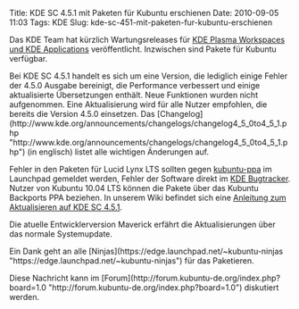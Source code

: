 Title: KDE SC 4.5.1 mit Paketen für Kubuntu erschienen
Date: 2010-09-05 11:03
Tags: KDE
Slug: kde-sc-451-mit-paketen-fur-kubuntu-erschienen

Das KDE Team hat kürzlich Wartungsreleases für [KDE Plasma Workspaces
und KDE
Applications](http://www.kubuntu-de.org/nachrichten/software/kde/kde-definiert-sich-neu "http://www.kubuntu-de.org/nachrichten/software/kde/kde-definiert-sich-neu")
veröffentlicht. Inzwischen sind Pakete für Kubuntu verfügbar.

</p>
Bei KDE SC 4.5.1 handelt es sich um eine Version, die lediglich einige
Fehler der 4.5.0 Ausgabe bereinigt, die Performance verbessert und
einige aktualisierte Übersetzungen enthält. Neue Funktionen wurden nicht
aufgenommen. Eine Aktualisierung wird für alle Nutzer empfohlen, die
bereits die Version 4.5.0 einsetzen. Das
[Changelog](http://www.kde.org/announcements/changelogs/changelog4_5_0to4_5_1.php "http://www.kde.org/announcements/changelogs/changelog4_5_0to4_5_1.php")
(in englisch) listet alle wichtigen Änderungen auf.

</p>
<!--break--><!--break-->

Fehler in den Paketen für Lucid Lynx LTS sollten gegen
[kubuntu-ppa](https://bugs.edge.launchpad.net/kubuntu-ppa "https://bugs.edge.launchpad.net/kubuntu-ppa")
im Launchpad gemeldet werden, Fehler der Software direkt im [KDE
Bugtracker](http://bugs.kde.org/ "http://bugs.kde.org/"). Nutzer von
Kubuntu 10.04 LTS können die Pakete über das Kubuntu Backports PPA
beziehen. In unserem Wiki befindet sich eine [Anleitung zum
Aktualisieren auf KDE SC
4.5.1](http://wiki.kubuntu-de.org/Installation/Upgrade/Kubuntu_10.04_auf_KDE_4.5_aktualisieren "http://wiki.kubuntu-de.org/Installation/Upgrade/Kubuntu_10.04_auf_KDE_4.5_aktualisieren").

</p>
Die atuelle Entwicklerversion Maverick erfährt die Aktualisierungen über
das normale Systemupdate.

</p>
Ein Dank geht an alle
[Ninjas](https://edge.launchpad.net/~kubuntu-ninjas "https://edge.launchpad.net/~kubuntu-ninjas")
für das Paketieren.

</p>
Diese Nachricht kann im
[Forum](http://forum.kubuntu-de.org/index.php?board=1.0 "http://forum.kubuntu-de.org/index.php?board=1.0")
diskutiert werden.

</p>

